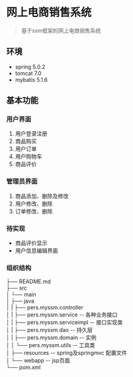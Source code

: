 # 网上电商销售系统
> 基于ssm框架的网上电商销售系统
## 环境
- spring 5.0.2
- tomcat 7.0
- mybatis 5.1.6
## 基本功能
### 用户界面
1. 用户登录注册
2. 商品购买
3. 用户订单
4. 用户购物车
5. 商品评价
### 管理员界面
1. 商品添加、删除及修改
2. 用户修改、删除
3. 订单修改、删除
### 待实现
- 商品评价显示
- 用户信息编辑界面
### 组织结构
├── README.md                   
├── src                               
│   └── main   
│       ├── java  
│       |     ├── pers.myssm.controller    
│       |     ├── pers.myssm.service -- 各种业务接口   
│       |     ├── pers.myssm.serviceimpl -- 接口实现类  
│       |     ├── pers.myssm.dao -- 持久层  
│       |     ├── pers.myssm.domain -- 实例  
│       │     └── pers.myssm.utils -- 工具类        
│       ├── resources -- spring及springmvc 配置文件  
│       └── webapp -- jsp页面        
└── pom.xml  


